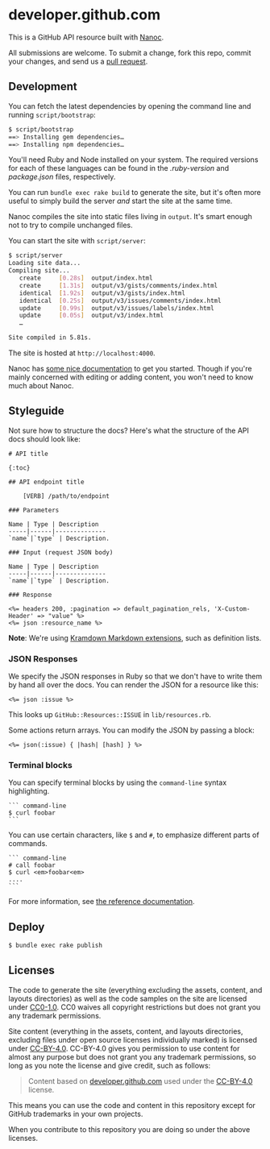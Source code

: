 # developer.github.com

This is a GitHub API resource built with [Nanoc][nanoc].

All submissions are welcome. To submit a change, fork this repo, commit your changes, and send us a [pull request](http://help.github.com/send-pull-requests/).

## Development

You can fetch the latest dependencies by opening the command line and running `script/bootstrap`:

``` sh
$ script/bootstrap
==> Installing gem dependencies…
==> Installing npm dependencies…
```

You'll need Ruby and Node installed on your system. The required versions for each of these languages can be found in the *.ruby-version* and *package.json* files, respectively.

You can run `bundle exec rake build` to generate the site, but it's often more useful
to simply build the server *and* start the site at the same time.

Nanoc compiles the site into static files living in `output`.  It's
smart enough not to try to compile unchanged files.

You can start the site with `script/server`:

``` sh
$ script/server
Loading site data...
Compiling site...
   create     [0.28s]  output/index.html
   create     [1.31s]  output/v3/gists/comments/index.html
   identical  [1.92s]  output/v3/gists/index.html
   identical  [0.25s]  output/v3/issues/comments/index.html
   update     [0.99s]  output/v3/issues/labels/index.html
   update     [0.05s]  output/v3/index.html
   …

Site compiled in 5.81s.
```

The site is hosted at `http://localhost:4000`.

Nanoc has [some nice documentation](http://nanoc.ws/docs/tutorial/) to get you started.  Though if you're mainly concerned with editing or adding content, you won't need to know much about Nanoc.

[nanoc]: http://nanoc.ws/

## Styleguide

Not sure how to structure the docs?  Here's what the structure of the
API docs should look like:

    # API title

    {:toc}

    ## API endpoint title

        [VERB] /path/to/endpoint

    ### Parameters

    Name | Type | Description
    -----|------|--------------
    `name`|`type` | Description.

    ### Input (request JSON body)

    Name | Type | Description
    -----|------|--------------
    `name`|`type` | Description.

    ### Response

    <%= headers 200, :pagination => default_pagination_rels, 'X-Custom-Header' => "value" %>
    <%= json :resource_name %>

**Note**: We're using [Kramdown Markdown extensions](http://kramdown.gettalong.org/syntax.html), such as definition lists.

### JSON Responses

We specify the JSON responses in Ruby so that we don't have to write
them by hand all over the docs.  You can render the JSON for a resource
like this:

```erb
<%= json :issue %>
```

This looks up `GitHub::Resources::ISSUE` in `lib/resources.rb`.

Some actions return arrays.  You can modify the JSON by passing a block:

```erb
<%= json(:issue) { |hash| [hash] } %>
```

### Terminal blocks

You can specify terminal blocks by using the `command-line` syntax highlighting.

    ``` command-line
    $ curl foobar
    ```

You can use certain characters, like `$` and `#`, to emphasize different parts
of commands.

    ``` command-line
    # call foobar
    $ curl <em>foobar<em>
    ....
    ```

For more information, see [the reference documentation](https://github.com/gjtorikian/extended-markdown-filter#command-line-highlighting).

## Deploy

```sh
$ bundle exec rake publish
```

## Licenses

The code to generate the site (everything excluding the assets, content,
and layouts directories) as well as the code samples on the site are
licensed under
[CC0-1.0](https://creativecommons.org/publicdomain/zero/1.0/legalcode).
CC0 waives all copyright restrictions but does not grant you any trademark
permissions.

Site content (everything in the assets, content, and layouts directories,
excluding files under open source licenses individually marked) is licensed
under [CC-BY-4.0](https://creativecommons.org/licenses/by/4.0/). CC-BY-4.0
gives you permission to use content for almost any purpose but does not grant
you any trademark permissions, so long as you note the license and give credit,
such as follows:

> Content based on
> <a href="https://github.com/github/developer.github.com">developer.github.com</a>
> used under the
> <a href="https://creativecommons.org/licenses/by/4.0/">CC-BY-4.0</a>
> license.</a>

This means you can use the code and content in this repository except for
GitHub trademarks in your own projects.

When you contribute to this repository you are doing so under the above
licenses.
